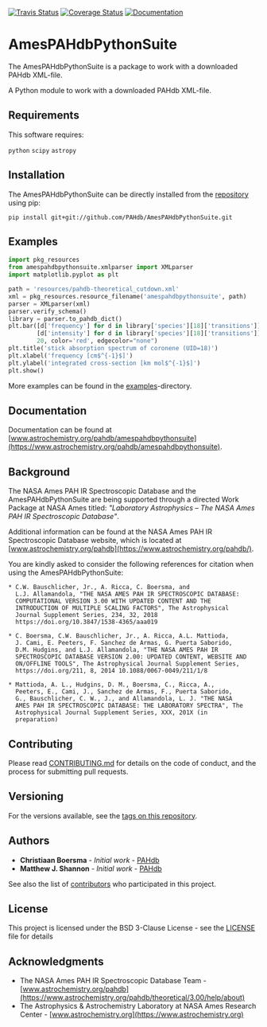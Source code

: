 [![Travis Status](https://img.shields.io/travis/PAHdb/AmesPAHdbPythonSuite.svg)](https://travis-ci.org/PAHdb/AmesPAHdbPythonSuite) [![Coverage Status]( https://codecov.io/gh/PAHdb/AmesPAHdbPythonSuite/graph/badge.svg)](https://codecov.io/gh/PAHdb/AmesPAHdbPythonSuite) [![Documentation](https://img.shields.io/badge/docs-available-brightgreen.svg)](https://pahdb.github.io/AmesPAHdbPythonSuite/)


# AmesPAHdbPythonSuite
The AmesPAHdbPythonSuite is a package to work with a downloaded PAHdb
XML-file.

A Python module to work with a downloaded PAHdb XML-file.

## Requirements

This software requires:

``python``
``scipy``
``astropy``

## Installation

The AmesPAHdbPythonSuite can be directly installed from the
[repository](https://github.com/PAHdb/AmesPAHdbPythonSuite) using pip:

``pip install git+git://github.com/PAHdb/AmesPAHdbPythonSuite.git``

## Examples

```python
import pkg_resources
from amespahdbpythonsuite.xmlparser import XMLparser
import matplotlib.pyplot as plt

path = 'resources/pahdb-theoretical_cutdown.xml'
xml = pkg_resources.resource_filename('amespahdbpythonsuite', path)
parser = XMLparser(xml)
parser.verify_schema()
library = parser.to_pahdb_dict()
plt.bar([d['frequency'] for d in library['species'][18]['transitions']],
        [d['intensity'] for d in library['species'][18]['transitions']],
        20, color='red', edgecolor="none")
plt.title('stick absorption spectrum of coronene (UID=18)')
plt.xlabel('frequency [cm$^{-1}$]')
plt.ylabel('integrated cross-section [km mol$^{-1}$]')
plt.show()
```

More examples can be found in the
[examples](examples)-directory.

## Documentation

Documentation can be found at
[www.astrochemistry.org/pahdb/amespahdbpythonsuite](https://www.astrochemistry.org/pahdb/amespahdbpythonsuite).

## Background

The NASA Ames PAH IR Spectroscopic Database and the
AmesPAHdbPythonSuite are being supported through a directed Work
Package at NASA Ames titled: *"Laboratory Astrophysics – The NASA Ames
PAH IR Spectroscopic Database"*.

Additional information can be found at the NASA Ames PAH IR
Spectroscopic Database website, which is located at
[www.astrochemistry.org/pahdb](https://www.astrochemistry.org/pahdb/).

You are kindly asked to consider the following references for citation
when using the AmesPAHdbPythonSuite:

    * C.W. Bauschlicher, Jr., A. Ricca, C. Boersma, and
      L.J. Allamandola, "THE NASA AMES PAH IR SPECTROSCOPIC DATABASE:
      COMPUTATIONAL VERSION 3.00 WITH UPDATED CONTENT AND THE
      INTRODUCTION OF MULTIPLE SCALING FACTORS", The Astrophysical
      Journal Supplement Series, 234, 32, 2018
      https://doi.org/10.3847/1538-4365/aaa019

    * C. Boersma, C.W. Bauschlicher, Jr., A. Ricca, A.L. Mattioda,
      J. Cami, E. Peeters, F. Sanchez de Armas, G. Puerta Saborido,
      D.M. Hudgins, and L.J. Allamandola, "THE NASA AMES PAH IR
      SPECTROSCOPIC DATABASE VERSION 2.00: UPDATED CONTENT, WEBSITE AND
      ON/OFFLINE TOOLS", The Astrophysical Journal Supplement Series,
      https://doi.org/211, 8, 2014 10.1088/0067-0049/211/1/8

    * Mattioda, A. L., Hudgins, D. M., Boersma, C., Ricca, A.,
      Peeters, E., Cami, J., Sanchez de Armas, F., Puerta Saborido,
      G., Bauschlicher, C. W., J., and Allamandola, L. J. "THE NASA
      AMES PAH IR SPECTROSCOPIC DATABASE: THE LABORATORY SPECTRA", The
      Astrophysical Journal Supplement Series, XXX, 201X (in
      preparation)

## Contributing

Please read [CONTRIBUTING.md](CONTRIBUTING.md) for details on the code
of conduct, and the process for submitting pull requests.

## Versioning

For the versions available, see the [tags on this
repository](https://github.com/pahdb/amespahdbpythonsuite/tags).

## Authors

* **Christiaan Boersma** - *Initial work* - [PAHdb](https://github.com/pahdb)
* **Matthew J. Shannon** - *Initial work* - [PAHdb](https://github.com/pahdb)

See also the list of [contributors](CONTRIBUTORS) who participated
in this project.

## License

This project is licensed under the BSD 3-Clause License - see the
[LICENSE](LICENSE) file for details

## Acknowledgments

* The NASA Ames PAH IR Spectroscopic Database Team -
  [www.astrochemistry.org/pahdb](https://www.astrochemistry.org/pahdb/theoretical/3.00/help/about)
* The Astrophysics & Astrochemistry Laboratory at NASA Ames Research
  Center - [www.astrochemistry.org](https://www.astrochemistry.org)
